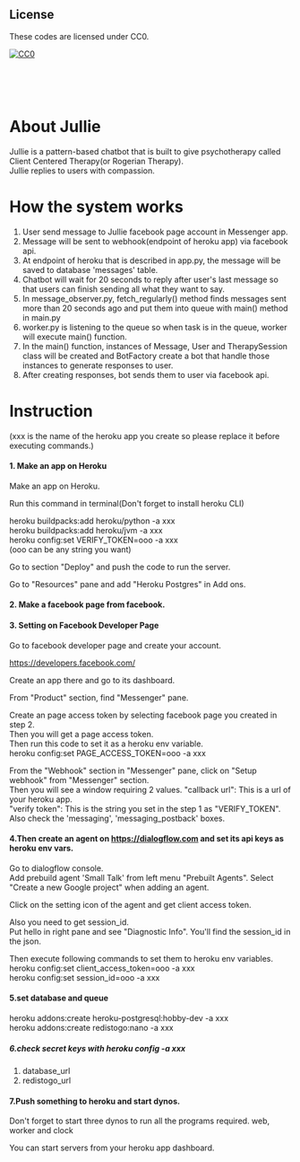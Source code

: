 ## License

These codes are licensed under CC0.

[![CC0](http://i.creativecommons.org/p/zero/1.0/88x31.png "CC0")](http://creativecommons.org/publicdomain/zero/1.0/deed.ja)

<br/>
<br/>
<br/>

# About Jullie  
Jullie is a pattern-based chatbot that is built to give psychotherapy called Client Centered Therapy(or Rogerian Therapy).  
Jullie replies to users with compassion.

# How the system works  
1. User send message to Jullie facebook page account in Messenger app.
2. Message will be sent to webhook(endpoint of heroku app) via facebook api.
3. At endpoint of heroku that is described in app.py, the message will be saved to database 'messages' table.
4. Chatbot will wait for 20 seconds to reply after user's last message so that users can finish sending all what they want to say.
5. In message_observer.py, fetch_regularly() method finds messages sent more than 20 seconds ago and put them into queue with main() method in main.py
6. worker.py is listening to the queue so when task is in the queue, worker will execute main() function.
7. In the main() function, instances of Message, User and TherapySession class will be created and BotFactory create a bot that handle those instances to generate responses to user.
8. After creating responses, bot sends them to user via facebook api. 


# Instruction
(xxx is the name of the heroku app you create so please replace it before executing commands.)
#### 1. Make an app on Heroku
Make an app on Heroku.

Run this command in terminal(Don't forget to install heroku CLI)

heroku buildpacks:add heroku/python -a xxx  
heroku buildpacks:add heroku/jvm -a xxx  
heroku config:set VERIFY_TOKEN=ooo -a xxx  
(ooo can be any string you want)

Go to section "Deploy" and push the code to run the server.

Go to "Resources" pane and add "Heroku Postgres" in Add ons.


#### 2. Make a facebook page from facebook.
#### 3. Setting on Facebook Developer Page 
Go to facebook developer page and create your account.

https://developers.facebook.com/

Create an app there and go to its dashboard.

From "Product" section, find "Messenger" pane.

Create an page access token by selecting facebook page you created in step 2.  
Then you will get a page access token.  
Then run this code to set it as a heroku env variable.  
heroku config:set PAGE_ACCESS_TOKEN=ooo -a xxx    

From the "Webhook" section in "Messenger" pane, click on "Setup webhook" from "Messenger" section.   
Then you will see a window requiring 2 values.
"callback url": This is a url of your heroku app.    
"verify token": This is the string you set in the step 1 as "VERIFY_TOKEN". 
Also check the 'messaging', 'messaging_postback' boxes.


#### 4.Then create an agent on https://dialogflow.com and set its api keys as heroku env vars.    
Go to dialogflow console.  
Add prebuild agent 'Small Talk' from left menu "Prebuilt Agents".
Select "Create a new Google project" when adding an agent.    

Click on the setting icon of the agent and get client access token.

Also you need to get session_id.  
Put hello in right pane and see "Diagnostic Info".
You'll find the session_id in the json.  

Then execute following commands to set them to heroku env variables.  
heroku config:set client_access_token=ooo -a xxx    
heroku config:set session_id=ooo -a xxx  

#### 5.set database and queue
heroku addons:create heroku-postgresql:hobby-dev -a xxx  
heroku addons:create redistogo:nano -a xxx

##### 6.check secret keys with heroku config -a xxx
1. database_url
2. redistogo_url      

#### 7.Push something to heroku and start dynos.
Don't forget to start three dynos to run all the programs required.
web, worker and clock

You can start servers from your heroku app dashboard.
